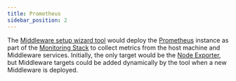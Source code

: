 ```yaml
---
title: Prometheus
sidebar_position: 2
---
```


The [Middleware setup wizard tool](../wizard/intro) would deploy the [Prometheus](https://prometheus.io/) instance as part of the [Monitoring Stack](/docs/monitoring/intro) to collect metrics from the host machine and Middleware services. Initially, the only target would be the [Node Exporter](/docs/monitoring/node-exporter), but Middleware targets could be added dynamically by the tool when a new Middleware is deployed.